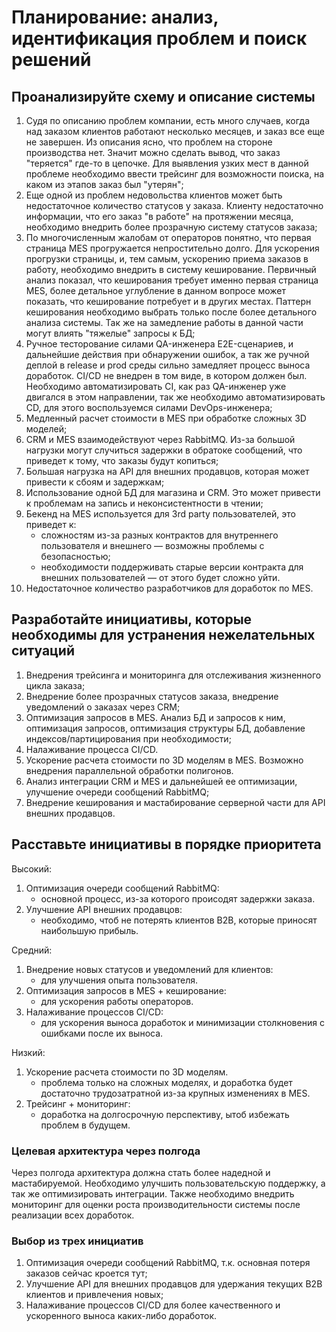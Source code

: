 # Планирование: анализ, идентификация проблем и поиск решений

## Проанализируйте схему и описание системы

1. Судя по описанию проблем компании, есть много случаев, когда над заказом клиентов работают несколько месяцев, и заказ все еще не завершен. Из описания ясно, что проблем на
стороне производства нет. Значит можно сделать вывод, что заказ "теряется" где-то в цепочке. Для выявления узких мест в данной проблеме необходимо ввести трейсинг для возможности поиска, на каком из этапов заказ был "утерян";
2. Еще одной из проблем недовольства клиентов может быть недостаточное количество статусов у заказа. Клиенту недостаточно информации, что его заказ "в работе" на протяжении месяца, необходимо внедрить более прозрачную систему статусов заказа;
3. По многочисленным жалобам от операторов понятно, что первая страница MES прогружается непростительно долго. Для ускорения прогрузки страницы, и, тем самым, ускорению приема заказов в работу, необходимо внедрить в систему кеширование. Первичный анализ показал, что кеширования требует именно первая страница MES, более детальное углубление в данном вопросе может показать, что кеширование потребует и в других местах. Паттерн кеширования необходимо выбрать только после более детального анализа системы. Так же на замедление работы в данной части могут влиять "тяжелые" запросы к БД;
4. Ручное тесторование силами QA-инженера E2E-сценариев, и дальнейшие действия при обнаружении ошибок, а так же ручной деплой в release и prod среды сильно замедляет процесс выноса доработок. CI/CD не внедрен в том виде, в котором должен был. Необходимо автоматизировать CI, как раз QA-инженер уже двигался в этом направлении, так же необходимо автоматизировать CD, для этого воспользуемся силами DevOps-инженера;
5. Медленный расчет стоимости в MES при обработке сложных 3D моделей;
6. CRM и MES взаимодействуют через RabbitMQ. Из-за большой нагрузки могут случиться задержки в обратоке сообщений, что приведет к тому, что заказы будут копиться;
7. Большая нагрузка на API для внешних продавцов, которая может привести к сбоям и задержкам;
8. Использование одной БД для магазина и CRM. Это может привести к проблемам на запись и неконсистентности в чтении;
9. Бекенд на MES используется для 3rd party пользователей, это приведет к:
    - сложностям из-за разных контрактов для внутреннего пользователя и внешнего — возможны проблемы с безопасностью;
    - необходимости поддерживать старые версии контракта для внешних пользователей — от этого будет сложно уйти.
10. Недостаточное количество разработчиков для доработок по MES.

## Разработайте инициативы, которые необходимы для устранения нежелательных ситуаций

1. Внедрения трейсинга и мониторинга для отслеживания жизненного цикла заказа;
2. Внедрение более прозрачных статусов заказа, внедрение уведомлений о заказах через CRM;
3. Оптимизация запросов в MES. Анализ БД и запросов к ним, оптимизация запросов, оптимизация структуры БД, добавление индексов/партицирования при необходимости;
4. Налаживание процесса CI/CD.
5. Ускорение расчета стоимости по 3D моделям в MES. Возможно внедрения параллельной обработки полигонов.
6. Анализ интеграции CRM и MES и дальнейшей ее оптимизации, улучшение очереди сообщений RabbitMQ;
7. Внедрение кеширования и мастабирование серверной части для API внешних продавцов.

## Расставьте инициативы в порядке приоритета

Высокий:

1. Оптимизация очереди сообщений RabbitMQ:
    - основной процесс, из-за которого происодят задержки заказа.
2. Улучшение API внешних продавцов:
    - необходимо, чтоб не потерять клиентов B2B, которые приносят наибольшую прибыль.

Средний:

1. Внедрение новых статусов и уведомлений для клиентов:
    - для улучшения опыта пользователя.
2. Оптимизация запросов в MES + кеширование:
    - для ускорения работы операторов.
3. Налаживание процессов CI/CD:
    - для ускорения выноса доработок и минимизации столкновения с ошибками после их выноса.

Низкий:

1. Ускорение расчета стоимости по 3D моделям.
    - проблема только на сложных моделях, и доработка будет достаточно трудозатратной из-за крупных изменениях в MES.
2. Трейсинг + мониторинг:
    - доработка на долгосрочную перспективу, ытоб избежать проблем в будущем.

### Целевая архитектура через полгода

Через полгода архитектура должна стать более надедной и мастабируемой. Необходимо улучшить пользовательскую поддержку, а так же оптимизировать интеграции. Также необходимо внедрить мониторинг для оценки роста производительности системы после реализации всех доработок.

### Выбор из трех инициатив

1. Оптимизация очереди сообщений RabbitMQ, т.к. основная потеря заказов сейчас кроется тут;
2. Улучшение API для внешних продавцов для удержания текущих B2B клиентов и привлечения новых;
3. Налаживание процессов CI/CD для более качественного и ускоренного выноса каких-либо доработок.